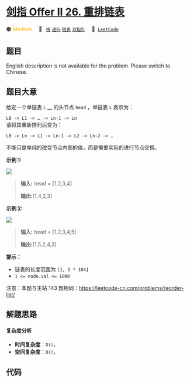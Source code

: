# [剑指 Offer II 26. 重排链表](https://leetcode.cn/problems/LGjMqU)

🟠 <font color=#ffb800>Medium</font>&emsp; 🔖&ensp; [`栈`](/outline/tag/stack.md) [`递归`](/outline/tag/recursion.md) [`链表`](/outline/tag/linked-list.md) [`双指针`](/outline/tag/two-pointers.md)&emsp; 🔗&ensp;[`LeetCode`](https://leetcode.cn/problems/LGjMqU)

## 题目

English description is not available for the problem. Please switch to
Chinese.


## 题目大意

给定一个单链表 `L` __ 的头节点 `head` ，单链表 `L` 表示为：

` L0 -> L1 -> … -> Ln-1 -> Ln `  
请将其重新排列后变为：

`L0 -> Ln -> L1 -> Ln-1 -> L2 -> Ln-2 -> …`

不能只是单纯的改变节点内部的值，而是需要实际的进行节点交换。



**示例 1:**

![](https://pic.leetcode-cn.com/1626420311-PkUiGI-image.png)

> 
> 
> 
> 
> 
> **输入:** head = [1,2,3,4]
> 
> **输出:**[1,4,2,3]

**示例 2:**

![](https://pic.leetcode-cn.com/1626420320-YUiulT-image.png)

> 
> 
> 
> 
> 
> **输入:** head = [1,2,3,4,5]
> 
> **输出:**[1,5,2,4,3]



**提示：**

  * 链表的长度范围为 `[1, 5 * 104]`
  * `1 <= node.val <= 1000`



注意：本题与主站 143 题相同：<https://leetcode-cn.com/problems/reorder-list/>


## 解题思路

#### 复杂度分析

- **时间复杂度**：`O()`，
- **空间复杂度**：`O()`，

## 代码

```javascript

```